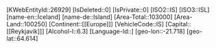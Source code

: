 ﻿---
location: [64.614,-21.718]
type: Country
tags: [geo/Country]
---
[KWebEntityId::26929]
[IsDeleted::0]
[IsPrivate::0]
[ISO2::IS]
[ISO3::ISL]
[name-en::Iceland]
[name-de::Island]
[Area-Total::103000]
[Area-Land::100250]
[Continent::[[Europe]]]
[VehicleCode::IS]
[Capital::[[Reykjavik]]]
[Alcohol-l::6.3]
[Language-Id::]
[geo-lon::-21.718]
[geo-lat::64.614]

